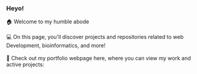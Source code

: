 ### Heyo!
🏠 Welcome to my humble abode
<br><br>
💻 On this page, you'll discover projects and repositories related to web Development, bioinformatics, and more!
<br><br>
📜 Check out my portfolio webpage here, where you can view my work and active projects:
